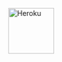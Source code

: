 <a href="https://heroku.com/deploy?template=https://github.com/NKD-BOT/Villainbot1"><img align="center" alt="Heroku" width="92px" src="https://www.nicepng.com/png/full/223-2233246_heroku-logo-salesforce-heroku.png"></p>
